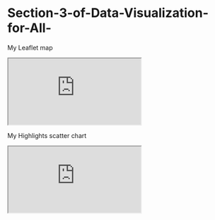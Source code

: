 # Section-3-of-Data-Visualization-for-All-

My Leaflet map
<iframe src="https://susie-brittany-1.github.io/leaflet-map-simple/"></iframe>

My Highlights scatter chart
<iframe src="https://susie-brittany-1.github.io/highcharts-scatter-csv/"></iframe>
